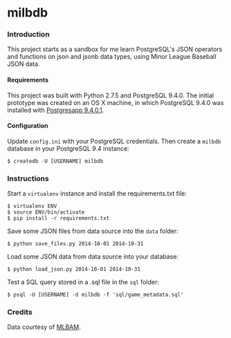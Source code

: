 # milbdb

### Introduction
This project starts as a sandbox for me learn PostgreSQL's JSON operators and functions on json and jsonb data types, using Minor League Baseball JSON data.

#### Requirements
This project was built with Python 2.7.5 and PostgreSQL 9.4.0. The initial prototype was created on an OS X machine, in which PostgreSQL 9.4.0 was installed with [Postgresapp 9.4.0.1](https://github.com/PostgresApp/PostgresApp/releases/tag/9.4.0.1).

#### Configuration
Update ```config.ini``` with your PostgreSQL credentials. Then create a ```milbdb``` database in your PostgreSQL 9.4 instance:
```
$ createdb -U [USERNAME] milbdb
```

### Instructions
Start a ```virtualenv``` instance and install the requirements.txt file:
```
$ virtualenv ENV
$ source ENV/bin/activate
$ pip install -r requirements.txt
```
Save some JSON files from data source into the ```data``` folder:
```
$ python save_files.py 2014-10-01 2014-10-31
```
Load some JSON data from data source into your database:
```
$ python load_json.py 2014-10-01 2014-10-31
```
Test a SQL query stored in a .sql file in the ```sql``` folder:
```
$ psql -U [USERNAME] -d milbdb -f 'sql/game_metadata.sql'
```

### Credits
Data courtesy of [MLBAM](http://gdx.mlb.com/components/copyright.txt).